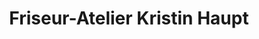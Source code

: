 ---
title: "Friseur-Atelier Kristin Haupt"
url: /greiz/friseur-atelier-kristin-haupt/
shop: Friseur
---